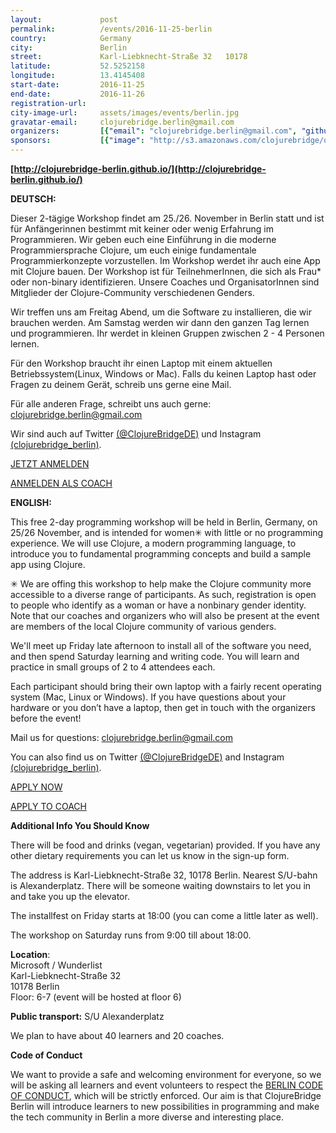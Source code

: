 ```yaml
---
layout:             post
permalink:          /events/2016-11-25-berlin
country:            Germany
city:               Berlin
street:             Karl-Liebknecht-Straße 32   10178
latitude:           52.5252158
longitude:          13.4145408
start-date:         2016-11-25
end-date:           2016-11-26
registration-url:
city-image-url:     assets/images/events/berlin.jpg
gravatar-email:     clojurebridge.berlin@gmail.com
organizers:         [{"email": "clojurebridge.berlin@gmail.com", "github": null, "name": "ClojureBridge Berlin", "twitter": "ClojureBridgeDE"}]
sponsors:           [{"image": "http://s3.amazonaws.com/clojurebridge/original/171/43cf729c-9cf4-11e6-891d-c057979d35e9.png?1477667114", "name": "Bitcrowd", "url": "http://bitcrowd.net/"}, {"image": "http://s3.amazonaws.com/clojurebridge/original/176/52dde8ee-9cf5-11e6-9748-7c94e22d64af.png?1477667364", "name": "Doctronic", "url": "http://www.doctronic.de/"}, {"image": "http://s3.amazonaws.com/clojurebridge/original/172/494ed1fe-9cf4-11e6-8921-675cd12a90bd.png?1477667162", "name": "InnoQ", "url": "https://www.innoq.com/"}, {"image": "http://s3.amazonaws.com/clojurebridge/original/175/6357c9ac-9cf4-11e6-931b-ad0bc42a63bd.png?1477667327", "name": "Lambda Island", "url": "https://lambdaisland.com/"}, {"image": "http://s3.amazonaws.com/clojurebridge/original/174/4f4cd59c-9cf4-11e6-97f4-a0398c92e3c4.jpg?1477667274", "name": "SoundCloud Women in Engineering", "url": "http://soundcloud.com/"}, {"image": "http://s3.amazonaws.com/clojurebridge/original/177/56d58182-9cf5-11e6-9a3a-5113cefe7ca1.png?1477667413", "name": "The Pragmatic Bookshelf", "url": "https://pragprog.com/"}]
---
```


**[http://clojurebridge-berlin.github.io/](http://clojurebridge-berlin.github.io/)**

**DEUTSCH:**

Dieser 2-tägige Workshop findet am 25./26. November in Berlin statt und ist für Anfängerinnen bestimmt mit keiner oder wenig Erfahrung im Programmieren. Wir geben euch eine Einführung in die moderne Programmiersprache Clojure, um euch einige fundamentale Programmierkonzepte vorzustellen. Im Workshop werdet ihr auch eine App mit Clojure bauen. Der Workshop ist für TeilnehmerInnen, die sich als Frau* oder non-binary identifizieren. Unsere Coaches und OrganisatorInnen sind Mitglieder der Clojure-Community verschiedenen Genders.

Wir treffen uns am Freitag Abend, um die Software zu installieren, die wir brauchen werden. Am Samstag werden wir dann den ganzen Tag lernen und programmieren. Ihr werdet in kleinen Gruppen zwischen 2 - 4 Personen lernen.

Für den Workshop braucht ihr einen Laptop mit einem aktuellen Betriebssystem(Linux, Windows or Mac). Falls du keinen Laptop hast oder Fragen zu deinem Gerät, schreib uns gerne eine Mail.

Für alle anderen Frage, schreibt uns auch gerne: clojurebridge.berlin@gmail.com

Wir sind auch auf Twitter [(@ClojureBridgeDE)](https://twitter.com/ClojureBridgeDE) und Instagram [(clojurebridge_berlin)](https://www.instagram.com/clojurebridge_berlin/).

[JETZT ANMELDEN](https://goo.gl/forms/WRwYJR2VP2qoSnFg1)

[ANMELDEN ALS COACH](https://goo.gl/forms/K62AAYVYdwDScFmM2)

**ENGLISH:**

This free 2-day programming workshop will be held in Berlin, Germany, on 25/26 November, and is intended for women✳ with little or no programming experience. We will use Clojure, a modern programming language, to introduce you to fundamental programming concepts and build a sample app using Clojure.

✳ We are offing this workshop to help make the Clojure community more accessible to a diverse range of participants. As such, registration is open to people who identify as a woman or have a nonbinary gender identity. Note that our coaches and organizers who will also be present at the event are members of the local Clojure community of various genders.

We'll meet up Friday late afternoon to install all of the software you need, and then spend Saturday learning and writing code. You will learn and practice in small groups of 2 to 4 attendees each.

Each participant should bring their own laptop with a fairly recent operating system (Mac, Linux or Windows). If you have questions about your hardware or you don’t have a laptop, then get in touch with the organizers before the event!

Mail us for questions: clojurebridge.berlin@gmail.com

You can also find us on Twitter [(@ClojureBridgeDE)](https://twitter.com/ClojureBridgeDE) and Instagram [(clojurebridge_berlin)](https://www.instagram.com/clojurebridge_berlin/).

[APPLY NOW](https://goo.gl/forms/WRwYJR2VP2qoSnFg1)

[APPLY TO COACH](https://goo.gl/forms/K62AAYVYdwDScFmM2)

**Additional Info You Should Know**

There will be food and drinks (vegan, vegetarian) provided. If you have any other dietary requirements you can let us know in the sign-up form.

The address is Karl-Liebknecht-Straße 32, 10178 Berlin. Nearest S/U-bahn is Alexanderplatz. There will be someone waiting downstairs to let you in and take you up the elevator.

The installfest on Friday starts at 18:00 (you can come a little later as well).

The workshop on Saturday runs from 9:00 till about 18:00.

**Location**: <br/>
Microsoft / Wunderlist <br/>
Karl-Liebknecht-Straße 32 <br/>
10178 Berlin <br/>
Floor: 6-7 (event will be hosted at floor 6) <br/>

**Public transport:** S/U Alexanderplatz

We plan to have about 40 learners and 20 coaches.

**Code of Conduct**

We want to provide a safe and welcoming environment for everyone, so we will be asking all learners and event volunteers to respect the [BERLIN CODE OF CONDUCT](http://berlincodeofconduct.org/), which will be strictly enforced. Our aim is that ClojureBridge Berlin will introduce learners to new possibilities in programming and make the tech community in Berlin a more diverse and interesting place.
